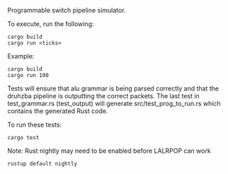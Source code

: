 Programmable switch pipeline simulator.

To execute, run the following:

    cargo build
    cargo run <ticks>

Example:

    cargo build
    cargo run 100

Tests will ensure that alu grammar is being parsed
correctly and that the druhzba pipeline is outputting
the correct packets. The last test in test_grammar.rs
(test_output) will generate src/test_prog_to_run.rs
which contains the generated Rust code. 

To run these tests:

    cargo test

Note: Rust nightly may need to be enabled before LALRPOP
can work

    rustup default nightly


